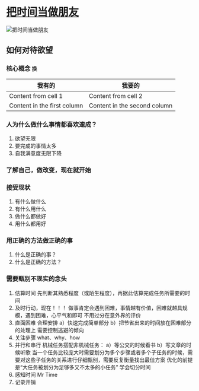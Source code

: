 # [把时间当做朋友](https://book.douban.com/subject/25749845/)

![把时间当做朋友](https://img1.doubanio.com/lpic/s27099028.jpg)

## 如何对待欲望

### 核心概念 `换`

我有的  | 我要的
------  | ------
Content from cell 1 | Content from cell 2
Content in the first column | Content in the second column

### 人为什么做什么事情都喜欢速成？

1. 欲望无限
2. 要完成的事情太多
3. 自我满意度无限下降

### 了解自己，做改变，现在就开始

### 接受现状

1. 有什么做什么
2. 有什么用什么
3. 做什么都做好
4. 用什么都用好

### 用正确的方法做正确的事

1. 什么是正确的事？
2. 什么是正确的方法？

### 需要甄别不现实的念头

1. 估算时间
     先判断其熟悉程度（或陌生程度），再据此估算完成任务所需要的时间
2. 及时行动，现在！！！
     做事肯定会遇到困难，事情越有价值，困难就越具规模，遇到困难，心平气和即可
     不用过分在意外界的评价
3. 直面困难
     合理安排
     a）快速完成简单部分
     b）把节省出来的时间放在困难部分的处理上
     需要控制逃避的倾向
4. 关注步骤
     what、why、how
5. 并行和串行
     机械任务搭配非机械任务：
     a）等公交的时候看书
     b）写文章的时候听歌
     当一个任务比较庞大时需要划分为多个步骤或者多个子任务的时候，需要对这些子任务的关系进行仔细甄别，需要反复衡量找出最佳方案
     优化的前提是“大任务被划分为足够多又不太多的小任务”
     学会切分时间
6. 感知时间
     Mr Time
7. 记录开销
